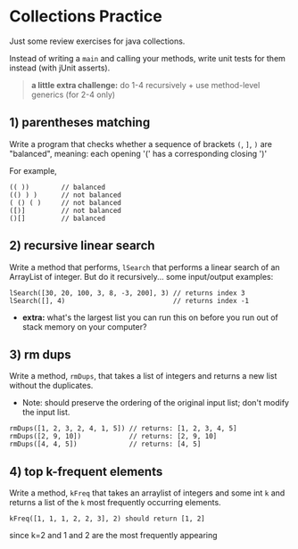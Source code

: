 # Collections Practice

Just some review exercises for java collections.

Instead of writing a `main` and calling your methods, write unit
tests for them instead (with jUnit asserts).

> **a little extra challenge:** do 1-4 recursively + use method-level generics (for 2-4 only)

## 1) parentheses matching

Write a program that checks whether a sequence of brackets `(`, `]`, `)` 
are "balanced", meaning: each opening '(' has a corresponding closing ')'

For example, 
```
(( ))        // balanced
(() ) )      // not balanced
( () ( )     // not balanced
([)]         // not balanced
()[]         // balanced
```

## 2) recursive linear search

Write a method that performs, `lSearch` that performs a linear search of an 
ArrayList of integer. But do it recursively... some input/output examples:

```
lSearch([30, 20, 100, 3, 8, -3, 200], 3) // returns index 3
lSearch([], 4)                           // returns index -1
```
* **extra:** what's the largest list you can run this on before you run out of stack memory on your computer?

## 3) rm dups

Write a method, `rmDups`, that takes a list of integers and returns a new list without 
the duplicates.
* Note: should preserve the ordering of the original input list; don't modify the input list. 

```
rmDups([1, 2, 3, 2, 4, 1, 5]) // returns: [1, 2, 3, 4, 5]
rmDups([2, 9, 10])            // returns: [2, 9, 10]
rmDups([4, 4, 5])             // returns: [4, 5]
```

## 4) top k-frequent elements

Write a method, `kFreq` that takes an arraylist of integers and some int `k` 
and returns a list of the `k` most frequently occurring elements.
```
kFreq([1, 1, 1, 2, 2, 3], 2) should return [1, 2] 
```
since k=2 and 1 and 2 are the most frequently appearing